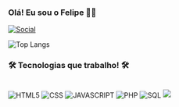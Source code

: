 ### Olá! Eu sou o Felipe 👋🏼

[![Social](https://img.shields.io/badge/LinkedIn-0077B5?style=for-the-badge&logo=linkedin&logoColor=white)](https://www.linkedin.com/in/felipe-campos-machado/)

![Top Langs](https://github-readme-stats.vercel.app/api/top-langs/?username=Felpsmachadoo&layout=compact&theme=codeSTACKr)

### 🛠 Tecnologias que trabalho! 🛠

<div style="display: inline_block"><br/>
  <img align="center" alt="HTML5" src="https://img.shields.io/badge/HTML5-E34F26?style=for-the-badge&logo=html5&logoColor=white">
  <img align="center" alt="CSS" src="https://img.shields.io/badge/CSS3-1572B6?style=for-the-badge&logo=css3&logoColor=white">
  <img align="center" alt="JAVASCRIPT" src="https://img.shields.io/badge/JavaScript-F7DF1E?style=for-the-badge&logo=javascript&logoColor=black">
  <img align="center" alt="PHP" src="https://img.shields.io/badge/PHP-777BB4?style=for-the-badge&logo=php&logoColor=white">
  <img align="center" alt="SQL" src="https://img.shields.io/badge/MySQL-005C84?style=for-the-badge&logo=mysql&logoColor=white">
  <img align="center alt="REACT src="https://img.shields.io/badge/React-20232A?style=for-the-badge&logo=react&logoColor=61DAFB)">
</div>
